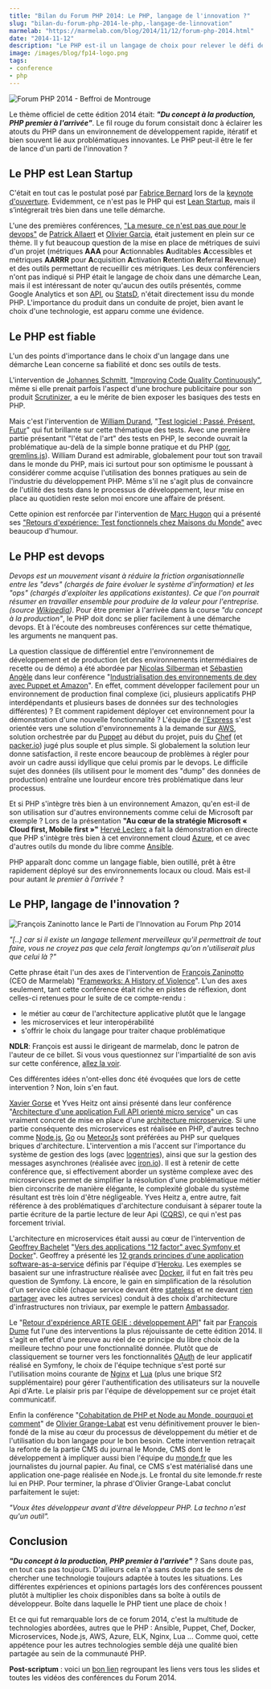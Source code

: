 ```yaml
---
title: "Bilan du Forum PHP 2014: Le PHP, langage de l'innovation ?"
slug: "bilan-du-forum-php-2014-le-php,-langage-de-linnovation"
marmelab: "https://marmelab.com/blog/2014/11/12/forum-php-2014.html"
date: "2014-11-12"
description: "Le PHP est-il un langage de choix pour relever le défi de l'innovation ? Compte-rendu sélectif de ce qu'en a dit la communauté PHP réunie au Beffroi de Montrouge le 23 et 24 octobre dernier."
image: /images/blog/fp14-logo.png
tags:
- conference
- php
---
```


<img src="/images/blog/fphp2014-a.jpg" alt="Forum PHP 2014 - Beffroi de Montrouge" class="medium" >

Le thème officiel de cette édition 2014 était: ***"Du concept à la production, PHP premier à l'arrivée"***. Le fil rouge du forum consistait donc à éclairer les atouts du PHP dans un environnement de développement rapide, itératif et bien souvent lié aux problématiques innovantes. Le PHP peut-il être le fer de lance d'un parti de l'innovation ?

## Le PHP est Lean Startup

C'était en tout cas le postulat posé par [Fabrice Bernard](https://twitter.com/theodo) lors de la [keynote d'ouverture](http://www.youtube.com/watch?v=j1ht5fpaoUE). Evidemment, ce n'est pas le PHP qui est [Lean Startup](http://fr.wikipedia.org/wiki/Lean_Startup), mais il s’intégrerait très bien dans une telle démarche.

L'une des premières conférences,  ["La mesure, ce n'est pas que pour le devops"](http://www.youtube.com/watch?v=8tgvbue4Qqo) de [Patrick Allaert](https://twitter.com/patrick_allaert) et [Olivier Garcia](https://twitter.com/catchy_io), était justement en plein sur ce thème. Il y fut beaucoup question de la mise en place de métriques de suivi d'un projet (métriques **AAA** pour **A**ctionnables **A**uditables **A**ccessibles et métriques **AARRR** pour **A**cquisition **A**ctivation **R**etention **R**eferral **R**evenue) et des outils permettant de recueillir ces métriques. Les deux conférenciers n'ont pas indiqué si PHP était le langage de choix dans une démarche Lean, mais il est intéressant de noter qu'aucun des outils présentés, comme Google Analytics et son [API](https://developers.google.com/analytics/?hl=FR), ou [StatsD](https://github.com/etsy/statsd), n'était directement issu du monde PHP.
L'importance du produit dans un conduite de projet, bien avant le choix d'une technologie, est apparu comme une évidence.

## Le PHP est fiable
L'un des points d'importance dans le choix d'un langage dans une démarche Lean concerne sa fiabilité et donc ses outils de tests.

L'intervention de [Johannes Schmitt](https://twitter.com/schmittjoh), ["Improving Code Quality Continuously"](http://www.youtube.com/watch?v=3X2a1pdy4cU), même si elle prenait parfois l'aspect d'une brochure publicitaire pour son produit [Scrutinizer](https://scrutinizer-ci.com/), a eu le mérite de bien exposer les basiques des tests en PHP.

Mais c'est l'intervention de [William Durand](https://twitter.com/couac), "[Test logiciel : Passé, Présent, Futur](https://speakerdeck.com/willdurand/test-logiciel-passe-present-futur-forum-PHP)" qui fut brillante sur cette thématique des tests. Avec une première partie présentant "l'état de l'art" des tests en PHP, le seconde ouvrait la problématique au-delà de la simple bonne pratique et du PHP ([gor](https://github.com/buger/gor), [gremlins.js](https://github.com/marmelab/gremlins.js)).
William Durand est admirable, globalement pour tout son travail dans le monde du PHP, mais ici surtout pour son optimisme le poussant à considérer comme acquise l'utilisation des bonnes pratiques au sein de l'industrie du développement PHP. Même s'il ne s'agit plus de convaincre de l'utilité des tests dans le processus de développement, leur mise en place au quotidien reste selon moi encore une affaire de présent.

Cette opinion est renforcée par l'intervention de [Marc Hugon](https://twitter.com/marc_hugon) qui a présenté ses ["Retours d'expérience: Test fonctionnels chez Maisons du Monde"](https://www.youtube.com/watch?v=4lNpQOiUsGc) avec beaucoup d'humour.

## Le PHP est devops

*Devops est un mouvement visant à réduire la friction organisationnelle entre les "devs" (chargés de faire évoluer le système d'information) et les "ops" (chargés d'exploiter les applications existantes). Ce que l'on pourrait résumer en travailler ensemble pour produire de la valeur pour l'entreprise. (source [Wikipedia](http://fr.wikipedia.org/wiki/Devops))*.
Pour être premier à l'arrivée dans la course *"du concept à la production"*, le PHP doit donc se plier facilement à une démarche devops. Et à l'écoute des nombreuses conférences sur cette thématique, les arguments ne manquent pas.

La question classique de différentiel entre l'environnement de développement et de production (et des environnements intermédiaires de recette ou de démo) a été abordée par [Nicolas Silberman](https://twitter.com/nsilberman) et [Sébastien Angèle](https://twitter.com/sangele) dans leur conférence "[Industrialisation des environnements de dev avec Puppet et Amazon](https://www.youtube.com/watch?v=FIhaYethz3g)".
En effet, comment développer facilement pour un environnement de production final complexe (ici, plusieurs applicatifs PHP interdépendants et plusieurs bases de données sur des technologies différentes) ? Et comment rapidement déployer cet environnement pour la démonstration d'une nouvelle fonctionnalité ? L'équipe de [l'Express](http://lexpress.fr) s'est orientée vers une solution d'environnements à la demande sur [AWS](http://aws.amazon.com/fr/), solution orchestrée par du [Puppet](http://puppetlabs.com/) au début du projet, puis du [Chef](https://www.getchef.com/) (et [packer.io](https://packer.io/)) jugé plus souple et plus simple. Si globalement la solution leur donne satisfaction, il reste encore beaucoup de problèmes à régler pour avoir un cadre aussi idyllique que celui promis par le devops. Le difficile sujet des données (ils utilisent pour le moment des "dump" des données de production) entraîne une lourdeur encore très problématique dans leur processus.

Et si PHP s'intègre très bien à un environnement Amazon, qu'en est-il de son utilisation sur d'autres environnements comme celui de Microsoft par exemple ? Lors de la présentation **"Au cœur de la stratégie Microsoft « Cloud first, Mobile first »"** [Hervé Leclerc](https://twitter.com/hleclerc) a fait la démonstration en directe que PHP s'intègre très bien à cet environnement cloud [Azure](http://azure.microsoft.com/fr-fr/develop/PHP/), et ce avec d'autres outils du monde du libre comme [Ansible](http://www.ansible.com/home).

PHP apparaît donc comme un langage fiable, bien outillé, prêt à être rapidement déployé sur des environnements locaux ou cloud. Mais est-il pour autant *le premier à l'arrivée* ?

## Le PHP, langage de l'innovation ?

<img src="/images/blog/fphp2014-b.jpg" alt="François Zaninotto lance le Parti de l'Innovation au Forum Php 2014" class="medium" >

<cite>"[..] car si il existe un langage tellement merveilleux qu'il permettrait de tout faire, vous ne croyez pas que cela ferait longtemps qu'on n'utiliserait plus que celui là ?"</cite>

Cette phrase était l'un des axes de l'intervention de [François Zaninotto](https://twitter.com/francoisz) (CEO de Marmelab) "[Frameworks: A History of Violence](https://www.youtube.com/watch?v=ep3Oztvy0rk)". L'un des axes seulement, tant cette conférence était riche en pistes de réflexion, dont celles-ci retenues pour le suite de ce compte-rendu :

* le métier au cœur de l'architecture applicative plutôt que le langage
* les microservices et leur interopérabilité
* s'offrir le choix du langage pour traiter chaque problématique

**NDLR**: François est aussi le dirigeant de marmelab, donc le patron de l'auteur de ce billet. Si vous vous questionnez sur l'impartialité de son avis sur cette conférence, [allez la voir](https://www.youtube.com/watch?v=ep3Oztvy0rk).

Ces différentes idées n'ont-elles donc été évoquées que lors de cette intervention ? Non, loin s'en faut.

[Xavier Gorse](https://twitter.com/xgorse) et Yves Heitz ont ainsi présenté dans leur conférence "[Architecture d'une application Full API orienté micro service](http://www.slideshare.net/mobile/xgorse/klubup-forumphp-join)" un cas vraiment concret de mise en place d'une [architecture microservice](http://martinfowler.com/articles/microservices.html). Si une partie conséquente des microservices est réalisée en PHP, d'autres techno comme [Node.js](http://nodejs.org/), [Go](http://golang.org/) ou [MeteorJs](https://www.meteor.com/) sont préférées au PHP sur quelques briques d'architecture.
L'intervention a mis l'accent sur l'importance du système de gestion des logs (avec [logentries](https://logentries.com/)), ainsi que sur la gestion des messages asynchrones (réalisée avec [iron.io](http://www.iron.io/)).
Il est à retenir de cette conférence que, si effectivement aborder un système complexe avec des microservices permet de simplifier la résolution d'une problématique métier bien circonscrite de manière élégante, le complexité globale du système résultant est très loin d'être négligeable. Yves Heitz a, entre autre, fait référence à des problématiques d'architecture conduisant à séparer toute la partie écriture de la partie lecture de leur Api ([CQRS](http://martinfowler.com/bliki/CQRS.html)), ce qui n'est pas forcement trivial.

L'architecture en microservices était aussi au cœur de l'intervention de [Geoffrey Bachelet](https://twitter.com/ubermuda) "[Vers des applications "12 factor" avec Symfony et Docker](https://speakerdeck.com/ubermuda/vers-des-applications-twelve-factor)". Geoffrey a présenté les [12 grands principes d'une application software-as-a-service](http://12factor.net) définis par l'équipe d'[Heroku](https://www.heroku.com/). Les exemples se basaient sur une infrastructure réalisée avec [Docker](https://www.docker.com/), il fut en fait très peu question de Symfony. Là encore, le gain en simplification de la résolution d'un service ciblé (chaque service devant être [stateless](http://12factor.net/processes) et ne devant [rien partager](http://en.wikipedia.org/wiki/Shared_nothing_architecture) avec les autres services) conduit à des choix d'architecture d'infrastructures non triviaux, par exemple le pattern [Ambassador](http://docs.docker.com/articles/ambassador_pattern_linking/).

Le "[Retour d'expérience ARTE GEIE : développement API](https://www.youtube.com/watch?v=nxqEpkTV_BE)" fait par [François Dume](https://twitter.com/@_franek_) fut l'une des interventions la plus réjouissante de cette édition 2014. Il s'agit en effet d'une preuve au réel de ce principe du libre choix de la meilleure techno pour une fonctionnalité donnée. Plutôt que de classiquement se tourner vers les fonctionnalités [OAuth](http://fr.wikipedia.org/wiki/OAuth) de leur applicatif réalisé en Symfony, le choix de l'équipe technique s'est porté sur l'utilisation moins courante de [Nginx](http://nginx.org/) et [Lua](http://fr.wikipedia.org/wiki/Lua) (plus une brique Sf2 supplémentaire) pour gérer l'authentification des utilisateurs sur la nouvelle Api d'Arte. Le plaisir pris par l'équipe de développement sur ce projet était communicatif.

Enfin la conférence "[Cohabitation de PHP et Node au Monde, pourquoi et comment](https://www.youtube.com/watch?v=0mjw-jI50w0)" de [Olivier Grange-Labat](https://twitter.com/ogrange) est venu définitivement prouver le bien-fondé de la mise au cœur du processus de développement du métier et de l'utilisation du bon langage pour le bon besoin. Cette intervention retraçait la refonte de la partie CMS du journal le Monde, CMS dont le développement à impliquer aussi bien l'équipe du [monde.fr](http://www.lemonde.fr/) que les journalistes du journal papier. Au final, ce CMS s'est matérialisé dans une application one-page réalisée en Node.js. Le frontal du site lemonde.fr reste lui en PHP.
Pour terminer, la phrase d'Olivier Grange-Labat conclut parfaitement le sujet:

<cite>"Voux êtes développeur avant d'être développeur PHP. La techno n'est qu'un outil".</cite>

## Conclusion

***"Du concept à la production, PHP premier à l'arrivée"*** ? Sans doute pas, en tout cas pas toujours. D'ailleurs cela n'a sans doute pas de sens de chercher une technologie toujours adaptée à toutes les situations. Les différentes expériences et opinions partagés lors des conférences poussent plutôt à multiplier les choix disponibles dans sa boîte à outils de développeur. Boîte dans laquelle le PHP tient une place de choix !

Et ce qui fut remarquable lors de ce forum 2014, c'est la multitude de technologies abordées, autres que le PHP : Ansible, Puppet, Chef, Docker, Microservices, Node.js, AWS, Azure, ELK, Nginx, Lua ... Comme quoi, cette appétence pour les autres technologies semble déjà une qualité bien partagée au sein de la communauté PHP.

**Post-scriptum** : voici un [bon lien](https://gist.github.com/antfroger/6da522662de5a36ec6bc) regroupant les liens vers tous les slides et toutes les vidéos des conférences du Forum 2014.
